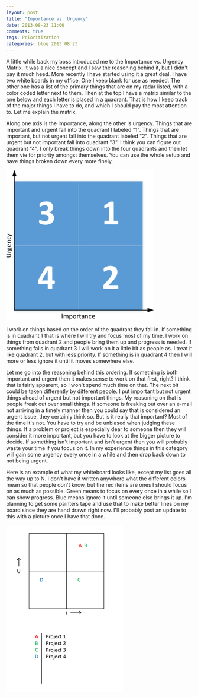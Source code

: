 ```yaml
---
layout: post
title: "Importance vs. Urgency"
date: 2013-08-23 11:00
comments: true
tags: Prioritization
categories: blog 2013 08 23
---
```

A little while back my boss introduced me to the Importance vs. Urgency Matrix. It was a nice concept and I saw the reasoning behind it, but I didn't pay it much heed. More recently I have started using it a great deal. I have two white boards in my office. One I keep blank for use as needed. The other one has a list of the primary things that are on my radar listed, with a color coded letter next to them. Then at the top I have a matrix similar to the one below and each letter is placed in a quadrant. That is how I keep track of the major things I have to do, and which I should pay the most attention to. Let me explain the matrix.

Along one axis is the importance, along the other is urgency. Things that are important and urgent fall into the quadrant I labeled "1". Things that are important, but not urgent fall into the quadrant labeled "2". Things that are urgent but not important fall into quadrant "3". I think you can figure out quadrant "4". I only break things down into the four quadrants and then let them vie for priority amongst themselves. You can use the whole setup and have things broken down every more finely.

<p><a href="/assets/img/posts/importance-urgency-00.png" class="th radius" style="display: inline-block;">
	<img src="/assets/img/posts/importance-urgency-00.png" alt="Importance vs. Urgency Matrix" />
</a></p>

I work on things based on the order of the quadrant they fall in. If something is in quadrant 1 that is where I will try and focus most of my time. I work on things from quadrant 2 and people bring them up and progress is needed. If something falls in quadrant 3 I will work on it a little bit as people as. I treat it like quadrant 2, but with less priority. If something is in quadrant 4 then I will more or less ignore it until it moves somewhere else.

Let me go into the reasoning behind this ordering. If something is both important and urgent then it makes sense to work on that first, right? I think that is fairly apparent, so I won't spend much time on that. The next bit could be taken differently by different people. I put important but not urgent things ahead of urgent but not important things. My reasoning on that is people freak out over small things. If someone is freaking out over an e-mail not arriving in a timely manner then you could say that is considered an urgent issue, they certainly think so. But is it really that important? Most of the time it's not. You have to try and be unbiased when judging these things. If a problem or project is especially dear to someone then they will consider it more important, but you have to look at the bigger picture to decide. If something isn't important and isn't urgent then you will probably waste your time if you focus on it. In my experience things in this category will gain some urgency every once in a while and then drop back down to not being urgent.


Here is an example of what my whiteboard looks like, except my list goes all the way up to N. I don't have it written anywhere what the different colors mean so that people don't know, but the red items are ones I should focus on as much as possible. Green means to focus on every once in a while so I can show progress. Blue means ignore it until someone else brings it up. I'm planning to get some painters tape and use that to make better lines on my board since they are hand drawn right now. I'll probably post an update to this with a picture once I have that done.

<p><a href="/assets/img/posts/importance-urgency-01.png" class="th radius" style="display: inline-block;">
	<img src="/assets/img/posts/importance-urgency-01.png" alt="Importance vs. Urgency Whiteboard" />
</a></p>
